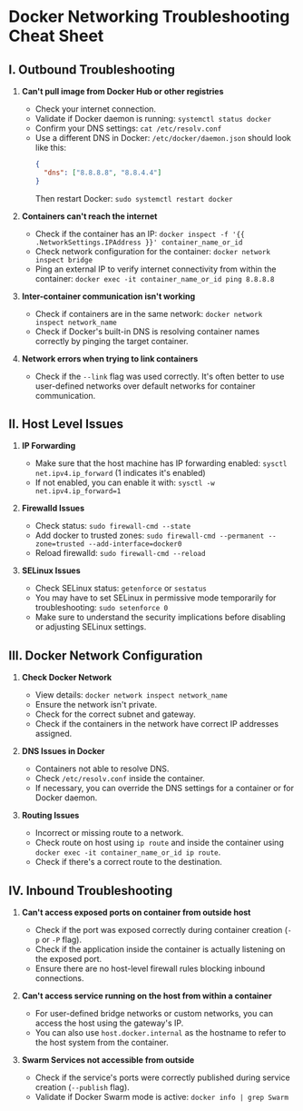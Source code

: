 # Docker Networking Troubleshooting Cheat Sheet

## I. Outbound Troubleshooting

1. **Can't pull image from Docker Hub or other registries**
   - Check your internet connection.
   - Validate if Docker daemon is running: `systemctl status docker`
   - Confirm your DNS settings: `cat /etc/resolv.conf`
   - Use a different DNS in Docker: `/etc/docker/daemon.json` should look like this:
     ```json
     {
       "dns": ["8.8.8.8", "8.8.4.4"]
     }
     ```
     Then restart Docker: `sudo systemctl restart docker`

2. **Containers can't reach the internet**
   - Check if the container has an IP: `docker inspect -f '{{ .NetworkSettings.IPAddress }}' container_name_or_id`
   - Check network configuration for the container: `docker network inspect bridge`
   - Ping an external IP to verify internet connectivity from within the container: `docker exec -it container_name_or_id ping 8.8.8.8`

3. **Inter-container communication isn't working**
   - Check if containers are in the same network: `docker network inspect network_name`
   - Check if Docker's built-in DNS is resolving container names correctly by pinging the target container.

4. **Network errors when trying to link containers**
   - Check if the `--link` flag was used correctly. It's often better to use user-defined networks over default networks for container communication.

## II. Host Level Issues

1. **IP Forwarding**
   - Make sure that the host machine has IP forwarding enabled: `sysctl net.ipv4.ip_forward` (1 indicates it's enabled)
   - If not enabled, you can enable it with: `sysctl -w net.ipv4.ip_forward=1`

2. **Firewalld Issues**
   - Check status: `sudo firewall-cmd --state`
   - Add docker to trusted zones: `sudo firewall-cmd --permanent --zone=trusted --add-interface=docker0`
   - Reload firewalld: `sudo firewall-cmd --reload`

3. **SELinux Issues**
   - Check SELinux status: `getenforce` or `sestatus`
   - You may have to set SELinux in permissive mode temporarily for troubleshooting: `sudo setenforce 0`
   - Make sure to understand the security implications before disabling or adjusting SELinux settings.

## III. Docker Network Configuration

1. **Check Docker Network**
   - View details: `docker network inspect network_name`
   - Ensure the network isn't private.
   - Check for the correct subnet and gateway.
   - Check if the containers in the network have correct IP addresses assigned.

2. **DNS Issues in Docker**
   - Containers not able to resolve DNS.
   - Check `/etc/resolv.conf` inside the container.
   - If necessary, you can override the DNS settings for a container or for Docker daemon.

3. **Routing Issues**
   - Incorrect or missing route to a network.
   - Check route on host using `ip route` and inside the container using `docker exec -it container_name_or_id ip route`.
   - Check if there's a correct route to the destination.

## IV. Inbound Troubleshooting

1. **Can't access exposed ports on container from outside host**
   - Check if the port was exposed correctly during container creation (`-p` or `-P` flag).
   - Check if the application inside the container is actually listening on the exposed port.
   - Ensure there are no host-level firewall rules blocking inbound connections.
   
2. **Can't access service running on the host from within a container**
   - For user-defined bridge networks or custom networks, you can access the host using the gateway's IP.
   - You can also use `host.docker.internal` as the hostname to refer to the host system from the container.

3. **Swarm Services not accessible from outside**
   - Check if the service's ports were correctly published during service creation (`--publish` flag).
   - Validate if Docker Swarm mode is active: `docker info | grep Swarm`
